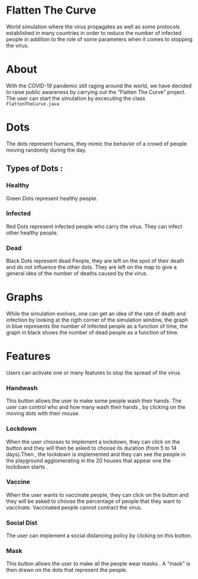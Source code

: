 # Flatten The Curve
World simulation where the virus propagates as well as some protocols established in many countries in order to reduce the number of infected people in addition to the role of some parameters when it comes to stopping the virus.

# About
With the COVID-19 pandemic still raging around the world, we have decided to raise public awareness by carrying out the “Flatten The Curve” project. The user can start the simulation by excecuting the class `FlattenTheCurve.java`
# Dots
The dots represent humans, they mimic the behavior of a crowd of people moving randomly during the day.
## Types of Dots :

### Healthy 
Green Dots represent healthy people.
### Infected 
Red Dots represent infected people who carry the virus. They can infect other healthy people.
### Dead 
Black Dots represent dead People, they are left on the spot of their death and do not influence the other dots. They are left on the map to give a general idea of the number of deaths caused by the virus.
# Graphs 
While the simulation evolves, one can get an idea of the rate of death and infection by looking at the rigth corner of the simulation window, the graph in blue represents the number of infected people as a function of time, the graph in black shows the number of dead people as a function of time.
# Features
Users can activate one or many features to stop the spread of the virus.
### Handwash
This button allows the user to make some people wash their hands. The user can control who and how many wash their hands ,  by clicking on the moving dots with their mouse.
### Lockdown
When the user chooses to implement a lockdown, they can click on the button and they will then be asked to choose its duration  (from 5 to 14 days).Then , the lockdown is implemented and they can see the people in the playground agglomerating in the 20 houses that appear one the lockdown starts .
### Vaccine
When the user wants to vaccinate people, they can click on the button and they will be asked to choose the percentage of people that they want to vaccinate. Vaccinated people cannot contract the virus.
### Social Dist
The user can implement a social distancing policy by clicking on this button. 
### Mask
This button allows the user to make all the people wear masks . A “mask” is then drawn on the dots that represent the people.
